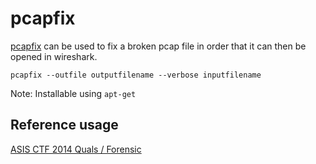 pcapfix
=======

[pcapfix](https://github.com/Rup0rt/pcapfix) can be used to fix a broken pcap file in order that it can then be opened in wireshark.

```
pcapfix --outfile outputfilename --verbose inputfilename
```

Note: Installable using `apt-get`

Reference usage
---------------

[ASIS CTF 2014 Quals / Forensic](https://github.com/ctfs/write-ups-2014/tree/master/asis-ctf-quals-2014/forensic)